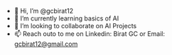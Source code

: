 - 👋 Hi, I’m @gcbirat12
- 🌱 I’m currently learning basics of AI
- 💞️ I’m looking to collaborate on AI Projects
- 📫 Reach outo to me on Linkedin: Birat GC or Email: gcbirat12@gmail.com

<!---
gcbirat12/gcbirat12 is a ✨ special ✨ repository because its `README.md` (this file) appears on your GitHub profile.
You can click the Preview link to take a look at your changes.
--->
